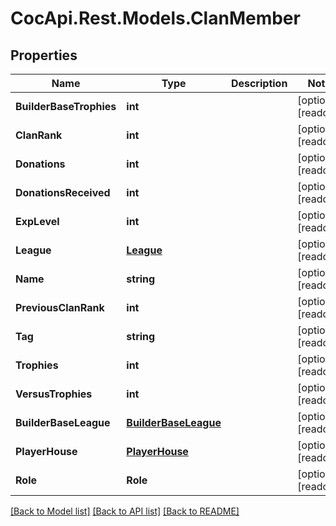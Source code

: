# CocApi.Rest.Models.ClanMember

## Properties

Name | Type | Description | Notes
------------ | ------------- | ------------- | -------------
**BuilderBaseTrophies** | **int** |  | [optional] [readonly] 
**ClanRank** | **int** |  | [optional] [readonly] 
**Donations** | **int** |  | [optional] [readonly] 
**DonationsReceived** | **int** |  | [optional] [readonly] 
**ExpLevel** | **int** |  | [optional] [readonly] 
**League** | [**League**](League.md) |  | [optional] [readonly] 
**Name** | **string** |  | [optional] [readonly] 
**PreviousClanRank** | **int** |  | [optional] [readonly] 
**Tag** | **string** |  | [optional] [readonly] 
**Trophies** | **int** |  | [optional] [readonly] 
**VersusTrophies** | **int** |  | [optional] [readonly] 
**BuilderBaseLeague** | [**BuilderBaseLeague**](BuilderBaseLeague.md) |  | [optional] [readonly] 
**PlayerHouse** | [**PlayerHouse**](PlayerHouse.md) |  | [optional] [readonly] 
**Role** | **Role** |  | [optional] [readonly] 

[[Back to Model list]](../../README.md#documentation-for-models) [[Back to API list]](../../README.md#documentation-for-api-endpoints) [[Back to README]](../../README.md)


